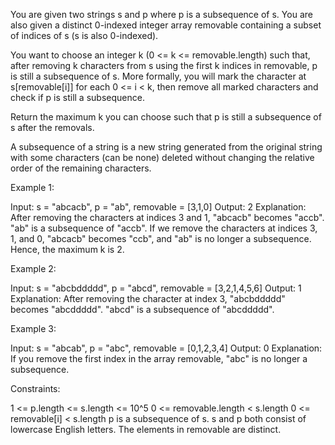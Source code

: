 You are given two strings s and p where p is a subsequence of s. You are also
given a distinct 0-indexed integer array removable containing a subset of
indices of s (s is also 0-indexed).

You want to choose an integer k (0 <= k <= removable.length) such that, after
removing k characters from s using the first k indices in removable, p is
still a subsequence of s. More formally, you will mark the character at
s[removable[i]] for each 0 <= i < k, then remove all marked characters and
check if p is still a subsequence.

Return the maximum k you can choose such that p is still a subsequence of s
after the removals.

A subsequence of a string is a new string generated from the original string
with some characters (can be none) deleted without changing the relative
order of the remaining characters.


Example 1:


Input: s = "abcacb", p = "ab", removable = [3,1,0]
Output: 2
Explanation: After removing the characters at indices 3 and 1, "abcacb"
becomes "accb".
"ab" is a subsequence of "accb".
If we remove the characters at indices 3, 1, and 0, "abcacb" becomes "ccb",
and "ab" is no longer a subsequence.
Hence, the maximum k is 2.


Example 2:


Input: s = "abcbddddd", p = "abcd", removable = [3,2,1,4,5,6]
Output: 1
Explanation: After removing the character at index 3, "abcbddddd" becomes
"abcddddd".
"abcd" is a subsequence of "abcddddd".


Example 3:


Input: s = "abcab", p = "abc", removable = [0,1,2,3,4]
Output: 0
Explanation: If you remove the first index in the array removable, "abc" is
no longer a subsequence.



Constraints:


1 <= p.length <= s.length <= 10^5
0 <= removable.length < s.length
0 <= removable[i] < s.length
p is a subsequence of s.
s and p both consist of lowercase English letters.
The elements in removable are distinct.




